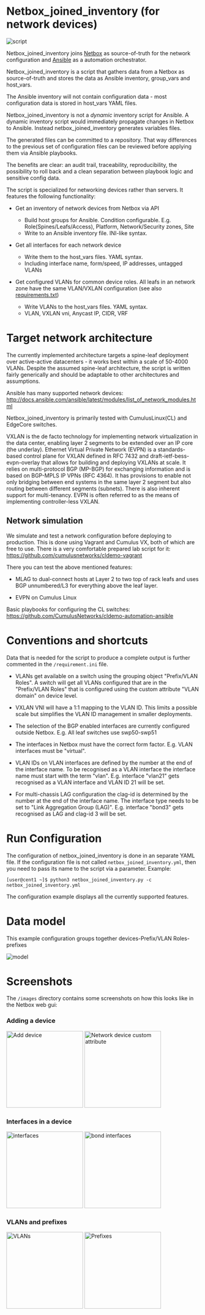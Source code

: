 Netbox_joined_inventory (for network devices)
=============================================
![script](images/script.png)

Netbox_joined_inventory joins
[Netbox](https://github.com/digitalocean/netbox/) as source-of-truth for
the network configuration and
[Ansible](https://github.com/ansible/ansible/) as a automation
orchestrator.

Netbox_joined_inventory is a script that gathers data from a Netbox as
source-of-truth and stores the data as Ansible inventory, group_vars
and host_vars.

The Ansible inventory will not contain configuration data - most
configuration data is stored in host_vars YAML files.

Netbox_joined_inventory is not a *dynamic* inventory script for Ansible.
A dynamic inventory script would immediately propagate changes in Netbox
to Ansible. Instead netbox_joined_inventory generates variables files.

The generated files can be committed to a repository. That way
differences to the previous set of configuration files can be reviewed
before applying them via Ansible playbooks.

The benefits are clear: an audit trail, traceability, reproducibility,
the possibility to roll back and a clean separation between playbook
logic and sensitive config data.

The script is specialized for networking devices rather than servers. It
features the following functionality:

- Get an inventory of network devices from Netbox via API
  - Build host groups for Ansible. Condition configurable. E.g.
    Role(Spines/Leafs/Access), Platform, Network/Security zones, Site
  - Write to an Ansible inventory file. INI-like syntax.

- Get all interfaces for each network device
  - Write them to the host_vars files. YAML syntax.
  - Including interface name, form/speed, IP addresses, untagged VLANs

- Get configured VLANs for common device roles. All leafs in an network
  zone have the same VLAN/VXLAN configuration (see also
  [requirements.txt](requirements.txt))
  - Write VLANs to the host_vars files. YAML syntax.
  - VLAN, VXLAN vni, Anycast IP, CIDR, VRF

Target network architecture
===========================
The currently implemented architecture targets a spine-leaf deployment
over active-active datacenters - it works best within a scale of 50-4000
VLANs. Despite the assumed spine-leaf architecture, the script is
written fairly generically and should be adaptable to other
architectures and assumptions.

Ansible has many supported network devices:
<http://docs.ansible.com/ansible/latest/modules/list_of_network_modules.html>

Netbox_joined_inventory is primarily tested with CumulusLinux(CL) and
EdgeCore switches.

VXLAN is the de facto technology for implementing network virtualization
in the data center, enabling layer 2 segments to be extended over an IP
core (the underlay).  Ethernet Virtual Private Network (EVPN) is a
standards-based control plane for VXLAN defined in RFC 7432 and
draft-ietf-bess-evpn-overlay that allows for building and deploying
VXLANs at scale. It relies on multi-protocol BGP (MP-BGP) for exchanging
information and is based on BGP-MPLS IP VPNs (RFC 4364). It has
provisions to enable not only bridging between end systems in the same
layer 2 segment but also routing between different segments (subnets).
There is also inherent support for multi-tenancy. EVPN is often referred
to as the means of implementing controller-less VXLAN.

Network simulation
------------------
We simulate and test a network configuration before deploying to
production. This is done using Vagrant and Cumulus VX, both of which are
free to use. There is a very comfortable prepared lab script for it:
<https://github.com/cumulusnetworks/cldemo-vagrant>

There you can test the above mentioned features:

- MLAG to dual-connect hosts at Layer 2 to two top of rack leafs and
  uses BGP unnumbered/L3 for everything above the leaf layer.

- EVPN on Cumulus Linux

Basic playbooks for configuring the CL switches:
<https://github.com/CumulusNetworks/cldemo-automation-ansible>

Conventions and shortcuts
=========================
Data that is needed for the script to produce a complete output is
further commented in the `/requirement.ini` file.

- VLANs get available on a switch using the grouping object
  "Prefix/VLAN Roles". A switch will get all VLANs configured that
  are in the "Prefix/VLAN Roles" that is configured using the custom
  attribute "VLAN domain" on device level.

- VXLAN VNI will have a 1:1 mapping to the VLAN ID. This limits a
  possible scale but simplifies the VLAN ID management in smaller
  deployments.

- The selection of the BGP enabled interfaces are currently configured
  outside Netbox. E.g. All leaf switches use swp50-swp51

- The interfaces in Netbox must have the correct form factor. E.g. VLAN
  interfaces must be "virtual".

- VLAN IDs on VLAN interfaces are defined by the number at the end of
  the interface name. To be recognised as a VLAN interface the interface
  name must start with the term "vlan". E.g. interface "vlan21" gets
  recognised as a VLAN interface and VLAN ID 21 will be set.

- For multi-chassis LAG configuration the clag-id is determined by the
  number at the end of the interface name. The interface type needs to
  be set to "Link Aggregation Group (LAG)". E.g. interface "bond3" gets
  recognised as LAG and clag-id 3 will be set.

Run Configuration
=================
The configuration of netbox_joined_inventory is done in an separate YAML
file. If the configuration file is not called
`netbox_joined_inventory.yml`, then you need to pass its name to the
script via a parameter. Example:

```
[user@cent1 ~]$ python3 netbox_joined_inventory.py -c netbox_joined_inventory.yml
```

The configuration example displays all the currently supported features.

Data model
==========
This example configuration groups together devices-Prefix/VLAN Roles-prefixes

![model](images/model.png)

Screenshots
===========
The `/images` directory contains some screenshots on how this looks
like in the Netbox web gui:

### Adding a device

<img src="images/NetBoxAddDevice1.png" alt="Add device" height="200">
<img src="images/NetBoxAddDevice2.png" alt="Network device custom attribute" height="200">  


### Interfaces in a device

<img src="images/NetBoxAddDeviceIF1.png" alt="interfaces" height="200">
<img src="images/NetBoxAddDeviceIF2.png" alt="bond interfaces" height="200">  


### VLANs and prefixes

<img src="images/NetBoxVLAN.png" alt="VLANs" height="200">
<img src="images/NetBoxPrefixes.png" alt="Prefixes" height="200">  
